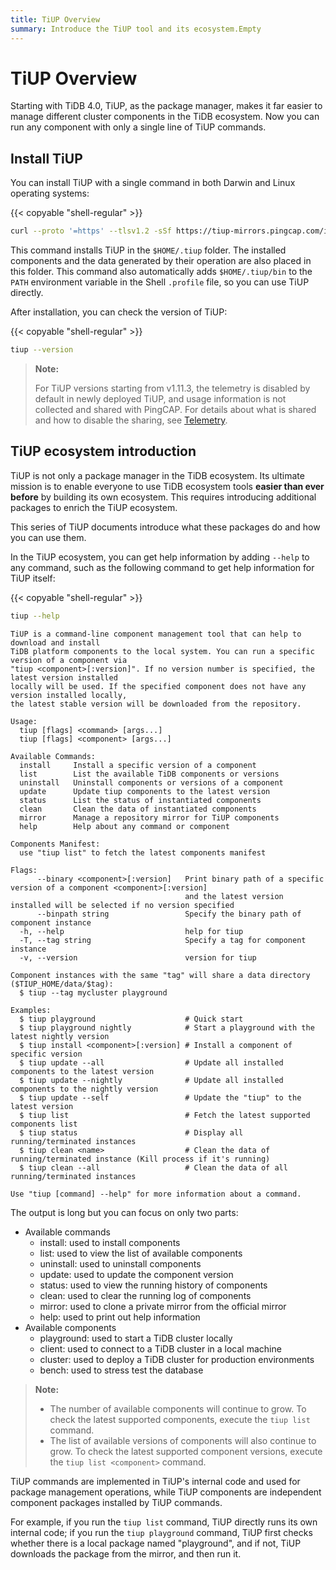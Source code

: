 ```yaml
---
title: TiUP Overview
summary: Introduce the TiUP tool and its ecosystem.Empty
---
```


# TiUP Overview

Starting with TiDB 4.0, TiUP, as the package manager, makes it far easier to manage different cluster components in the TiDB ecosystem. Now you can run any component with only a single line of TiUP commands.

## Install TiUP

You can install TiUP with a single command in both Darwin and Linux operating systems:

{{< copyable "shell-regular" >}}

```bash
curl --proto '=https' --tlsv1.2 -sSf https://tiup-mirrors.pingcap.com/install.sh | sh
```

This command installs TiUP in the `$HOME/.tiup` folder. The installed components and the data generated by their operation are also placed in this folder. This command also automatically adds `$HOME/.tiup/bin` to the `PATH` environment variable in the Shell `.profile` file, so you can use TiUP directly.

After installation, you can check the version of TiUP:

{{< copyable "shell-regular" >}}

```bash
tiup --version
```

> **Note:**
>
> For TiUP versions starting from v1.11.3, the telemetry is disabled by default in newly deployed TiUP, and usage information is not collected and shared with PingCAP. For details about what is shared and how to disable the sharing, see [Telemetry](/telemetry.md).

## TiUP ecosystem introduction

TiUP is not only a package manager in the TiDB ecosystem. Its ultimate mission is to enable everyone to use TiDB ecosystem tools **easier than ever before** by building its own ecosystem. This requires introducing additional packages to enrich the TiUP ecosystem.

This series of TiUP documents introduce what these packages do and how you can use them.

In the TiUP ecosystem, you can get help information by adding `--help` to any command, such as the following command to get help information for TiUP itself:

{{< copyable "shell-regular" >}}

```bash
tiup --help
```

```
TiUP is a command-line component management tool that can help to download and install
TiDB platform components to the local system. You can run a specific version of a component via
"tiup <component>[:version]". If no version number is specified, the latest version installed
locally will be used. If the specified component does not have any version installed locally,
the latest stable version will be downloaded from the repository.

Usage:
  tiup [flags] <command> [args...]
  tiup [flags] <component> [args...]

Available Commands:
  install     Install a specific version of a component
  list        List the available TiDB components or versions
  uninstall   Uninstall components or versions of a component
  update      Update tiup components to the latest version
  status      List the status of instantiated components
  clean       Clean the data of instantiated components
  mirror      Manage a repository mirror for TiUP components
  help        Help about any command or component

Components Manifest:
  use "tiup list" to fetch the latest components manifest

Flags:
      --binary <component>[:version]   Print binary path of a specific version of a component <component>[:version]
                                       and the latest version installed will be selected if no version specified
      --binpath string                 Specify the binary path of component instance
  -h, --help                           help for tiup
  -T, --tag string                     Specify a tag for component instance
  -v, --version                        version for tiup

Component instances with the same "tag" will share a data directory ($TIUP_HOME/data/$tag):
  $ tiup --tag mycluster playground

Examples:
  $ tiup playground                    # Quick start
  $ tiup playground nightly            # Start a playground with the latest nightly version
  $ tiup install <component>[:version] # Install a component of specific version
  $ tiup update --all                  # Update all installed components to the latest version
  $ tiup update --nightly              # Update all installed components to the nightly version
  $ tiup update --self                 # Update the "tiup" to the latest version
  $ tiup list                          # Fetch the latest supported components list
  $ tiup status                        # Display all running/terminated instances
  $ tiup clean <name>                  # Clean the data of running/terminated instance (Kill process if it's running)
  $ tiup clean --all                   # Clean the data of all running/terminated instances

Use "tiup [command] --help" for more information about a command.
```

The output is long but you can focus on only two parts:

- Available commands
    - install: used to install components
    - list: used to view the list of available components
    - uninstall: used to uninstall components
    - update: used to update the component version
    - status: used to view the running history of components
    - clean: used to clear the running log of components
    - mirror: used to clone a private mirror from the official mirror
    - help: used to print out help information
- Available components
    - playground: used to start a TiDB cluster locally
    - client: used to connect to a TiDB cluster in a local machine
    - cluster: used to deploy a TiDB cluster for production environments
    - bench: used to stress test the database

> **Note:**
>
> - The number of available components will continue to grow. To check the latest supported components, execute the `tiup list` command.
> - The list of available versions of components will also continue to grow. To check the latest supported component versions, execute the `tiup list <component>` command.

TiUP commands are implemented in TiUP's internal code and used for package management operations, while TiUP components are independent component packages installed by TiUP commands.

For example, if you run the `tiup list` command, TiUP directly runs its own internal code; if you run the `tiup playground` command, TiUP first checks whether there is a local package named "playground", and if not, TiUP downloads the package from the mirror, and then run it.
